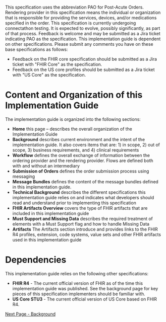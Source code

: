 This specification uses the abbreviation PAO for Post-Acute Orders.
Rendering provider in this specification means the individual or organization that is responsible for providing the services, devices, and/or medications specified in the order.
 This specification is currently undergoing connectathon testing. It is expected to evolve, possibly significantly, as part of that process. 
Feedback is welcome and may be submitted as a Jira ticket indicating PAO as the specification. 
This implementation guide is dependent on other specifications. Please submit any comments you have on these base specifications as follows: 
* 	Feedback on the FHIR core specification should be submitted as a Jira ticket with "FHIR Core" as the specification.
* 	Feedback on the US core profiles should be submitted as a Jira ticket with "US Core" as the specification.

# Content and Organization of this Implementation Guide
The implementation guide is organized into the following sections:
* 	**Home** this page – describes the overall organization of the Implementation Guide
* 	**Background** describes current environment and the intent of the implementation guide.  It also covers items that are: 1) in scope, 2) out of scope, 3) business requirements, and 4) clinical requirements
* 	**Workflow** defines the overall exchange of information between the ordering provider and the rendering provider.  Flows are defined both with and without an intermediary
* 	**Submission of Orders** defines the order submission process using messaging
* 	**Message Bundles** defines the content of the message bundles defined in this implementation guide.
* 	**Technical Background** describes the different specifications this implementation guide relies on and indicates what developers should read and understand prior to implementing this specification
* 	**FHIR Artifacts Overview** covers the type of FHIR artifacts that are included in this implementation guide
* 	**Must Support and Missing Data** describes the required treatment of elements with a Must Support flag and how to handle Missing Data 
* 	**Artifacts** The Artifacts section introduce and provides links to the FHIR R4 profiles, extension, code systems, value sets and other FHIR artifacts used in this implementation guide

# Dependencies
This implementation guide relies on the following other specifications:
* 	**FHIR R4** - The current official version of FHIR as of the time this implementation guide was published. See the background page for key pieces of this specification implementers should be familiar with.
* 	**US Core STU3** - The current official version of US Core based on FHIR R4.


[Next Page - Background](background.html)